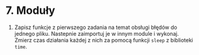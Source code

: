 # 7. Moduły

1. Zapisz funkcje z pierwszego zadania na temat obsługi błędów do jednego pliku. Nastepnie zaimportuj je w innym module i wykonaj. Zmierz czas działania każdej z nich za pomocą funkcji `sleep` z biblioteki `time`.
